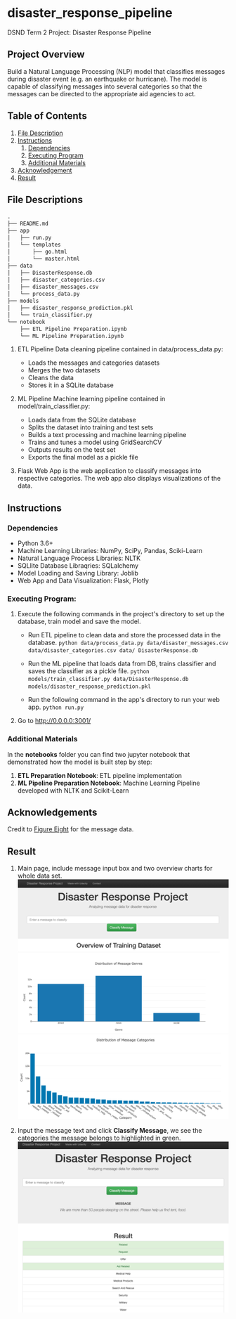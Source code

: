 # disaster_response_pipeline
DSND Term 2 Project: Disaster Response Pipeline

## Project Overview
Build a Natural Language Processing (NLP) model that classifies messages during disaster event (e.g. an earthquake or hurricane). The model is capable of classifying messages into several categories so that the messages can be directed to the appropriate aid agencies to act.


## Table of Contents
1. [File Description](#description)
2. [Instructions](#instruction)
	1. [Dependencies](#dependencies)
	2. [Executing Program](#execution)
	3. [Additional Materials](#material)
3. [Acknowledgement](#acknowledgement)
4. [Result](#result)


## File Descriptions
<a name="description"></a>
```
.
├── README.md
├── app
│   ├── run.py
│   └── templates
│       ├── go.html
│       └── master.html
├── data
│   ├── DisasterResponse.db
│   ├── disaster_categories.csv
│   ├── disaster_messages.csv
│   └── process_data.py
├── models
│   ├── disaster_response_prediction.pkl
│   └── train_classifier.py
└── notebook
    ├── ETL Pipeline Preparation.ipynb
    └── ML Pipeline Preparation.ipynb
```

1. ETL Pipeline Data cleaning pipeline contained in data/process_data.py:
    - Loads the messages and categories datasets
    - Merges the two datasets
    - Cleans the data
    - Stores it in a SQLite database

2. ML Pipeline Machine learning pipeline contained in model/train_classifier.py:
    - Loads data from the SQLite database
    - Splits the dataset into training and test sets
    - Builds a text processing and machine learning pipeline
    - Trains and tunes a model using GridSearchCV
    - Outputs results on the test set
    - Exports the final model as a pickle file

3. Flask Web App is the web application to classify messages into respective categories. The web app also displays visualizations of the data.

<a name="instruction"></a>
## Instructions

<a name="dependencies"></a>
### Dependencies
* Python 3.6+
* Machine Learning Libraries: NumPy, SciPy, Pandas, Sciki-Learn
* Natural Language Process Libraries: NLTK
* SQLlite Database Libraqries: SQLalchemy
* Model Loading and Saving Library: Joblib
* Web App and Data Visualization: Flask, Plotly

<a name="execution"></a>
### Executing Program:
1. Execute the following commands in the project's directory to set up the database, train model and save the model.

    - Run ETL pipeline to clean data and store the processed data in the database.
          `python data/process_data.py data/disaster_messages.csv data/disaster_categories.csv data/ DisasterResponse.db`

    - Run the ML pipeline that loads data from DB, trains classifier and saves the classifier as a pickle file.
          `python models/train_classifier.py data/DisasterResponse.db models/disaster_response_prediction.pkl`

    - Run the following command in the app's directory to run your web app.
          `python run.py`

2. Go to http://0.0.0.0:3001/

<a name="material"></a>
### Additional Materials

In the **notebooks** folder you can find two jupyter notebook that demonstrated how the model is built step by step:
1. **ETL Preparation Notebook**: ETL pipeline implementation
2. **ML Pipeline Preparation Notebook**: Machine Learning Pipeline developed with NLTK and Scikit-Learn

<a name="acknowledgement"></a>
## Acknowledgements
Credit to [Figure Eight](https://www.figure-eight.com/) for the message data.

<a name="result"></a>
## Result

1. Main page, include message input box and two overview charts for whole data set.
![Main Page](screenshots/main_page.png)
![Message Genres Distribution](screenshots/message_genres.png)
![Message Categories Distribution](screenshots/message_categories.png)


2. Input the message text and click **Classify Message**, we see the categories the message belongs to highlighted in green.
![Sample Result](screenshots/sample_result.png)
